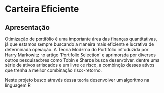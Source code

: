 # Carteira Eficiente
## Apresentação

Otimização de portifólio é uma importante área das finanças quantitativas, já que estamos sempre buscando a maneira mais eficiente e lucrativa de determinada operação. A Teoria Moderna do Portifólio introduzida por Harry Markowitz no artigo 'Portifolio Selection' e aprimorada por diversos outros pesquisadores como Tobin e Sharpe busca desenvolver, dentre uma série de ativos arriscados e um livre de risco, a combinção desses ativos que trenha a melhor combinação risco-retorno.

Neste projeto busco através dessa teoria desenvolver um algoritmo na linguagem R 
